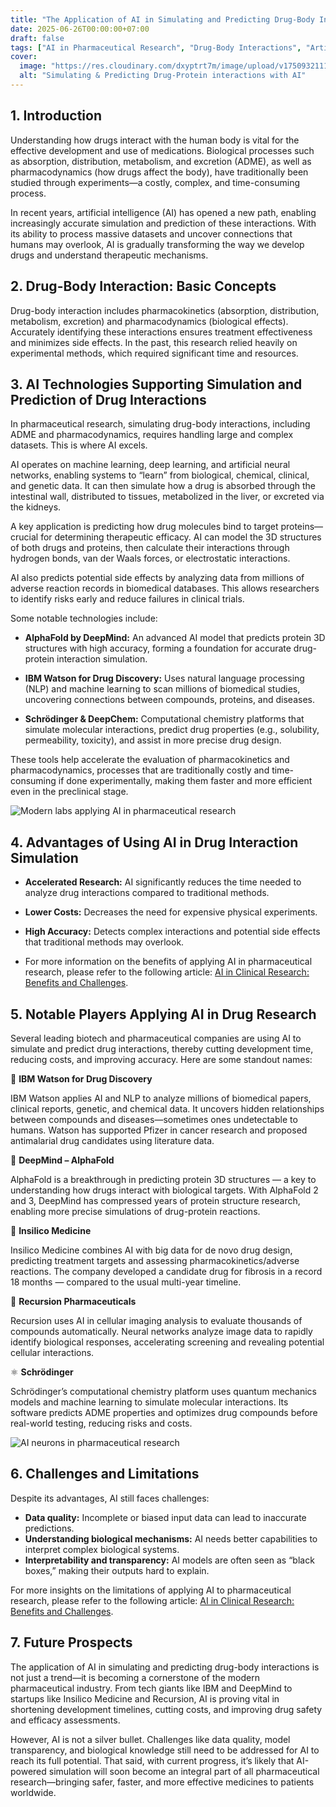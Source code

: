 ```yaml
---
title: "The Application of AI in Simulating and Predicting Drug-Body Interactions"
date: 2025-06-26T00:00:00+07:00
draft: false
tags: ["AI in Pharmaceutical Research", "Drug-Body Interactions", "Artificial Intelligence"]
cover:
  image: "https://res.cloudinary.com/dxyptrt7m/image/upload/v1750932111/dm3dojqs00vtjxziidxg.jpg"
  alt: "Simulating & Predicting Drug-Protein interactions with AI"
---
```


## 1. Introduction

Understanding how drugs interact with the human body is vital for the effective development and use of medications. Biological processes such as absorption, distribution, metabolism, and excretion (ADME), as well as pharmacodynamics (how drugs affect the body), have traditionally been studied through experiments—a costly, complex, and time-consuming process.

In recent years, artificial intelligence (AI) has opened a new path, enabling increasingly accurate simulation and prediction of these interactions. With its ability to process massive datasets and uncover connections that humans may overlook, AI is gradually transforming the way we develop drugs and understand therapeutic mechanisms.

## 2. Drug-Body Interaction: Basic Concepts

Drug-body interaction includes pharmacokinetics (absorption, distribution, metabolism, excretion) and pharmacodynamics (biological effects). Accurately identifying these interactions ensures treatment effectiveness and minimizes side effects. In the past, this research relied heavily on experimental methods, which required significant time and resources.

## 3. AI Technologies Supporting Simulation and Prediction of Drug Interactions

In pharmaceutical research, simulating drug-body interactions, including ADME and pharmacodynamics, requires handling large and complex datasets. This is where AI excels.

AI operates on machine learning, deep learning, and artificial neural networks, enabling systems to “learn” from biological, chemical, clinical, and genetic data. It can then simulate how a drug is absorbed through the intestinal wall, distributed to tissues, metabolized in the liver, or excreted via the kidneys.

A key application is predicting how drug molecules bind to target proteins—crucial for determining therapeutic efficacy. AI can model the 3D structures of both drugs and proteins, then calculate their interactions through hydrogen bonds, van der Waals forces, or electrostatic interactions.

AI also predicts potential side effects by analyzing data from millions of adverse reaction records in biomedical databases. This allows researchers to identify risks early and reduce failures in clinical trials.

Some notable technologies include:


  - **AlphaFold by DeepMind:** An advanced AI model that predicts protein 3D structures with high accuracy, forming a foundation for accurate drug-protein interaction simulation.

  - **IBM Watson for Drug Discovery:** Uses natural language processing (NLP) and machine learning to scan millions of biomedical studies, uncovering connections between compounds, proteins, and diseases.

  - **Schrödinger & DeepChem:** Computational chemistry platforms that simulate molecular interactions, predict drug properties (e.g., solubility, permeability, toxicity), and assist in more precise drug design.

These tools help accelerate the evaluation of pharmacokinetics and pharmacodynamics, processes that are traditionally costly and time-consuming if done experimentally, making them faster and more efficient even in the preclinical stage.

![Modern labs applying AI in pharmaceutical research](https://res.cloudinary.com/dxyptrt7m/image/upload/v1750932418/emppb0xboj4nrq1nbtg6.jpg)

## 4. Advantages of Using AI in Drug Interaction Simulation

- **Accelerated Research:** AI significantly reduces the time needed to analyze drug interactions compared to traditional methods.
- **Lower Costs:** Decreases the need for expensive physical experiments.
- **High Accuracy:** Detects complex interactions and potential side effects that traditional methods may overlook.

- For more information on the benefits of applying AI in pharmaceutical research, please refer to the following article: [AI in Clinical Research: Benefits and Challenges](https://kalimawiki.vercel.app/posts/ai-in-clinical-research-benefits-and-challenges-2025-06-22/).

## 5. Notable Players Applying AI in Drug Research

Several leading biotech and pharmaceutical companies are using AI to simulate and predict drug interactions, thereby cutting development time, reducing costs, and improving accuracy. Here are some standout names:

🧠 **IBM Watson for Drug Discovery**

IBM Watson applies AI and NLP to analyze millions of biomedical papers, clinical reports, genetic, and chemical data. It uncovers hidden relationships between compounds and diseases—sometimes ones undetectable to humans. Watson has supported Pfizer in cancer research and proposed antimalarial drug candidates using literature data.

🧬 **DeepMind – AlphaFold**

AlphaFold is a breakthrough in predicting protein 3D structures — a key to understanding how drugs interact with biological targets. With AlphaFold 2 and 3, DeepMind has compressed years of protein structure research, enabling more precise simulations of drug-protein reactions.

🧪 **Insilico Medicine**

Insilico Medicine combines AI with big data for de novo drug design, predicting treatment targets and assessing pharmacokinetics/adverse reactions. The company developed a candidate drug for fibrosis in a record 18 months — compared to the usual multi-year timeline.

🔬 **Recursion Pharmaceuticals**

Recursion uses AI in cellular imaging analysis to evaluate thousands of compounds automatically. Neural networks analyze image data to rapidly identify biological responses, accelerating screening and revealing potential cellular interactions.

⚛️ **Schrödinger**

Schrödinger’s computational chemistry platform uses quantum mechanics models and machine learning to simulate molecular interactions. Its software predicts ADME properties and optimizes drug compounds before real-world testing, reducing risks and costs.

![AI neurons in pharmaceutical research](https://res.cloudinary.com/dxyptrt7m/image/upload/v1750932505/u6zm1hoaug9ieol2hf9t.jpg)

## 6. Challenges and Limitations

Despite its advantages, AI still faces challenges:

- **Data quality:** Incomplete or biased input data can lead to inaccurate predictions.
- **Understanding biological mechanisms:** AI needs better capabilities to interpret complex biological systems.
- **Interpretability and transparency:** AI models are often seen as “black boxes,” making their outputs hard to explain.

For more insights on the limitations of applying AI to pharmaceutical research, please refer to the following article: [AI in Clinical Research: Benefits and Challenges](https://kalimawiki.vercel.app/posts/ai-in-clinical-research-benefits-and-challenges-2025-06-22/).

## 7. Future Prospects

The application of AI in simulating and predicting drug-body interactions is not just a trend—it is becoming a cornerstone of the modern pharmaceutical industry. From tech giants like IBM and DeepMind to startups like Insilico Medicine and Recursion, AI is proving vital in shortening development timelines, cutting costs, and improving drug safety and efficacy assessments.

However, AI is not a silver bullet. Challenges like data quality, model transparency, and biological knowledge still need to be addressed for AI to reach its full potential. That said, with current progress, it’s likely that AI-powered simulation will soon become an integral part of all pharmaceutical research—bringing safer, faster, and more effective medicines to patients worldwide.